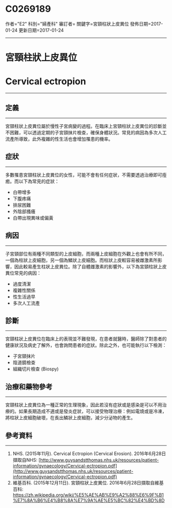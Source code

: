 # C0269189
作者="E2"
科別="婦產科"
審訂者=
關鍵字=宮頸柱狀上皮異位
發佈日期=2017-01-24
更新日期=2017-01-24

----------
# 宮頸柱狀上皮異位 
# Cervical ectropion
----------
## 定義
----------

宮頸柱狀上皮異位屬於慢性子宮病變的過程。在臨床上宮頸柱狀上皮異位的診斷並不困難，可以透過定期的子宮頸抹片檢查，確保身體狀況。常見的病因為多次人工流產所導致，此外複雜的性生活也會增加罹患的機率。 

## 症狀
----------

多數罹患宮頸柱狀上皮異位的女性，可能不會有任何症狀，不需要透過治療即可痊癒。而以下為常見的症狀：

- 白帶增多
- 下腹疼痛
- 排尿困難
- 外陰部搔癢
- 白帶出現異味或偏黃 
## 病因
----------

子宮頸部位有兩種不同類型的上皮細胞，而兩種上皮細胞在外觀上也會有所不同，一個為柱狀上皮細胞，另一個為鱗狀上皮細胞。而柱狀上皮較容易被雌激素所影響，因此較易產生柱狀上皮異位。除了自體雌激素的影響外，以下為宮頸柱狀上皮異位常見的病因：

- 過度清潔
- 複雜性關係
- 性生活過早
- 多次人工流產 
## 診斷
----------

宮頸柱狀上皮異位在臨床上的表現並不難發現，在患者就醫時，醫師除了對患者的健康狀況及病史了解外，也會詢問患者的症狀。除此之外，也可能執行以下檢測：

- 子宮頸抹片
- 陰道鏡檢查
- 組織切片檢查 (Biospy)
## 治療和藥物參考
----------

宮頸柱狀上皮異位為一種正常的生理現象，因此若沒有症狀或是感染是可以不用治療的。如果長期造成不適或是發炎症狀，可以接受物理治療：例如電燒或是冷凍，將柱狀上皮細胞破壞，在長出鱗狀上皮細胞，減少分泌物的產生。 

## 參考資料
----------
1. NHS. (2015年11月). Cervical Ectropion (Cervical Erosion). 2016年6月28日擷取自NHS:
  [http://www.guysandstthomas.nhs.uk/resources/patient-information/gynaecology/Cervical-ectropion.pdf](http://www.guysandstthomas.nhs.uk/resources/patient-information/gynaecology/Cervical-ectropion.pdf)
2. 維基百科. (2015年12月11日). 宮頸柱狀上皮異位. 2016年6月28日擷取自維基百科:
  https://zh.wikipedia.org/wiki/%E5%AE%AB%E9%A2%88%E6%9F%B1%E7%8A%B6%E4%B8%8A%E7%9A%AE%E5%BC%82%E4%BD%8D

